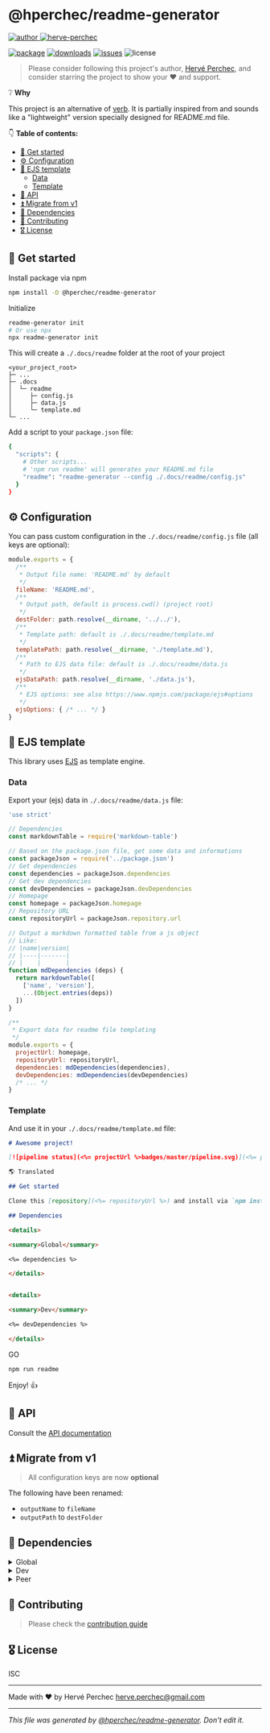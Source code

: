 # @hperchec/readme-generator

[![author](https://img.shields.io/static/v1?label=&message=Author:&color=black)
![herve-perchec](http://herve-perchec.com/badge.svg)](http://herve-perchec.com/)

[![package](https://img.shields.io/npm/v/@hperchec/readme-generator?logo=npm)](https://www.npmjs.com/package/@hperchec/readme-generator)
[![downloads](https://img.shields.io/npm/dw/@hperchec/readme-generator?logo=npm)](https://www.npmjs.com/package/@hperchec/readme-generator)
[![issues](https://img.shields.io/github/issues/open/https://github.com/herveperchec/readme-generator?gitlab_url=https%3A%2F%2Fgitlab.com)](https://github.com/herveperchec/readme-generator/issues)
![license](https://img.shields.io/github/license/https://github.com/herveperchec/readme-generator?gitlab_url=https%3A%2F%2Fgitlab.com)

> Please consider following this project's author, [Hervé Perchec](https://github.com/hperchec), and consider starring the project to show your ❤ and support.

❔ **Why**

This project is an alternative of [verb](https://www.npmjs.com/package/verb).
It is partially inspired from and sounds like a "lightweight" version specially designed for README.md file.

👇 **Table of contents:**

- [🚀 Get started](#%F0%9F%9A%80-get-started)
- [⚙ Configuration](#%E2%9A%99-configuration)
- [🧩 EJS template](#%F0%9F%A7%A9-ejs-template)
  - [Data](#data)
  - [Template](#template)
- [🦾 API](#%F0%9F%A6%BE-api)
- [⏫ Migrate from v1](#%E2%8F%AB-migrate-from-v1)
- [🧱 Dependencies](#%F0%9F%A7%B1-dependencies)
- [🤝 Contributing](#%F0%9F%A4%9D-contributing)
- [🎖 License](#%F0%9F%8E%96-license)

## 🚀 Get started

Install package via npm

``` bash
npm install -D @hperchec/readme-generator
```

Initialize

``` bash
readme-generator init
# Or use npx
npx readme-generator init
```

This will create a `./.docs/readme` folder at the root of your project

```
<your_project_root>
├─ ...
├─ .docs
│  └─ readme
│     ├─ config.js
│     ├─ data.js
│     └─ template.md
└─ ...
```

Add a script to your `package.json` file:

```bash
{
  "scripts": {
    # Other scripts...
    # 'npm run readme' will generates your README.md file
    "readme": "readme-generator --config ./.docs/readme/config.js"
  }
}
```

## ⚙ Configuration

You can pass custom configuration in the `./.docs/readme/config.js` file (all keys are optional):

```js
module.exports = {
  /**
   * Output file name: 'README.md' by default
   */
  fileName: 'README.md',
  /**
   * Output path, default is process.cwd() (project root)
   */
  destFolder: path.resolve(__dirname, '../../'),
  /**
   * Template path: default is ./.docs/readme/template.md
   */
  templatePath: path.resolve(__dirname, './template.md'),
  /**
   * Path to EJS data file: default is ./.docs/readme/data.js
   */
  ejsDataPath: path.resolve(__dirname, './data.js'),
  /**
   * EJS options: see also https://www.npmjs.com/package/ejs#options
   */
  ejsOptions: { /* ... */ }
}
```

## 🧩 EJS template

This library uses [EJS](https://ejs.co/) as template engine.

### Data

Export your (ejs) data in `./.docs/readme/data.js` file:

```js
'use strict'

// Dependencies
const markdownTable = require('markdown-table')

// Based on the package.json file, get some data and informations
const packageJson = require('../package.json')
// Get dependencies
const dependencies = packageJson.dependencies
// Get dev dependencies
const devDependencies = packageJson.devDependencies
// Homepage
const homepage = packageJson.homepage
// Repository URL
const repositoryUrl = packageJson.repository.url

// Output a markdown formatted table from a js object
// Like:
// |name|version|
// |----|-------|
// |    |       |
function mdDependencies (deps) {
  return markdownTable([
    ['name', 'version'],
    ...(Object.entries(deps))
  ])
}

/**
 * Export data for readme file templating
 */
module.exports = {
  projectUrl: homepage,
  repositoryUrl: repositoryUrl,
  dependencies: mdDependencies(dependencies),
  devDependencies: mdDependencies(devDependencies)
  /* ... */
}

```

### Template

And use it in your `./.docs/readme/template.md` file:

```markdown
# Awesome project!

[![pipeline status](<%= projectUrl %>badges/master/pipeline.svg)](<%= projectUrl %>commits/master)

🌎 Translated

## Get started

Clone this [repository](<%= repositoryUrl %>) and install via `npm install`

## Dependencies

<details>

<summary>Global</summary>

<%= dependencies %>

</details>


<details>

<summary>Dev</summary>

<%= devDependencies %>

</details>

```

GO

```bash
npm run readme
```

Enjoy! 👍

## 🦾 API

Consult the [API documentation](./documentation/api.md)

## ⏫ Migrate from v1

> All configuration keys are now **optional**

The following have been renamed:

- `outputName` to `fileName`
- `outputPath` to `destFolder`

## 🧱 Dependencies

<details>

<summary>Global</summary>

| name           | version |
| -------------- | ------- |
| colors         | ^1.4.0  |
| ejs            | ^3.1.9  |
| execa          | ^5.1.1  |
| fs-extra       | ^11.1.1 |
| lodash.merge   | ^4.6.2  |
| markdown-table | ^1.1.3  |
| markdown-toc   | ^1.2.0  |
| markdown-utils | ^1.0.0  |
| prompts        | ^2.4.2  |
| yargonaut      | ^1.1.4  |
| yargs          | ^17.7.2 |

</details>

<details>

<summary>Dev</summary>

| name                          | version  |
| ----------------------------- | -------- |
| @hperchec/jsdoc-plugin-define | ^1.0.1   |
| ascii-tree                    | ^0.3.0   |
| conventional-changelog-cli    | ^4.1.0   |
| cross-env                     | ^7.0.3   |
| eslint                        | ^8.51.0  |
| eslint-config-standard        | ^17.1.0  |
| eslint-plugin-disable         | ^2.0.3   |
| eslint-plugin-import          | ^2.28.1  |
| eslint-plugin-jsdoc           | ^46.8.2  |
| eslint-plugin-node            | ^11.1.0  |
| eslint-plugin-promise         | ^6.1.1   |
| eslint-plugin-standard        | ^4.1.0   |
| jsdoc-to-markdown             | ^8.0.0   |
| npm-check-updates             | ^16.14.5 |

</details>

<details>

<summary>Peer</summary>

| name | version |
| ---- | ------- |

</details>

## 🤝 Contributing

> Please check the [contribution guide](./CONTRIBUTING.md)

## 🎖 License

ISC

----

Made with ❤ by Hervé Perchec <herve.perchec@gmail.com>

----

*This file was generated by [@hperchec/readme-generator](https://www.npmjs.com/package/@hperchec/readme-generator). Don't edit it.*
